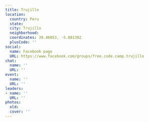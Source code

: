 ```yaml
---
title: Trujillo
location:
  country: Peru
  state: 
  city: Trujillo
  neighborhood: 
  coordinates: 39.46053, -5.881392
  plusCode: ''
social:
  name: Facebook page
  URL: https://www.facebook.com/groups/free.code.camp.trujillo
chat:
  name: ''
  URL: ''
event:
  name: ''
  URL: ''
leaders:
- name: ''
  URL: ''
photos:
  old: 
  cover: ''
---
```

